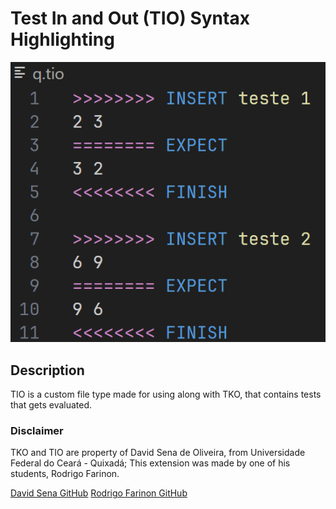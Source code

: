 # Test In and Out (TIO) Syntax Highlighting

![image](https://github.com/Rodriggrr/tiosh/blob/aa8bb9908f9829faf1a23b1e53b3a3609a14f93c/example.png)

## Description

TIO is a custom file type made for using along with TKO, that contains tests that gets evaluated.

### Disclaimer

TKO and TIO are property of David Sena de Oliveira, from Universidade Federal do Ceará - Quixadá;
This extension was made by one of his students, Rodrigo Farinon.

[David Sena GitHub](github.com/senapk)
[Rodrigo Farinon GitHub](github.com/rodriggrr)
